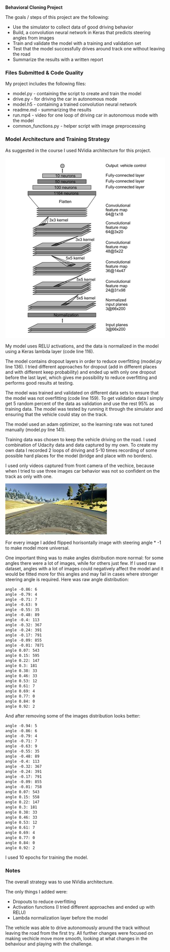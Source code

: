 **Behavioral Cloning Project**

The goals / steps of this project are the following:
* Use the simulator to collect data of good driving behavior
* Build, a convolution neural network in Keras that predicts steering angles from images
* Train and validate the model with a training and validation set
* Test that the model successfully drives around track one without leaving the road
* Summarize the results with a written report


[//]: # (Image References)

[image1]: ./img/example.jpg "Front camera image"
[image2]: ./img/model.png "Model"


### Files Submitted & Code Quality

My project includes the following files:
* model.py - containing the script to create and train the model
* drive.py - for driving the car in autonomous mode
* model.h5 - containing a trained convolution neural network 
* readme.md - summarizing the results
* run.mp4 - video for one loop of driving car in autonomous mode with the model
* common_functions.py - helper script with image preprocessing

### Model Architecture and Training Strategy

As suggested in the course I used NVidia architecture for this project.

![Model][image2]

My model uses RELU activations, and the data is normalized in the model using a Keras lambda layer (code line 116). 

The model contains dropout layers in order to reduce overfitting (model.py line 136). I tried different approaches for dropout (add in different places and with different keep probability) and ended up with only one dropout before the last layel, which gives me possibility to reduce overfitting and performs good results at testing. 

The model was trained and validated on different data sets to ensure that the model was not overfitting (code line 159). To get validation data I simply get 5 random percent of the data as validation and use the rest 95% as training data. The model was tested by running it through the simulator and ensuring that the vehicle could stay on the track.

The model used an adam optimizer, so the learning rate was not tuned manually (model.py line 141).

Training data was chosen to keep the vehicle driving on the road. I used combination of Udacity data and data captured by my own. To create my own data I recorded 2 loops of driving and 5-10 times recording of some possible hard places for the model (bridge and place with no borders).

I used only videos captured from front camera of the vechice, because when I tried to use three images car behavior was not so confident on the track as only with one.

![Front camera][image1]

For every image I added flipped horisontally image with steering angle * -1 to make model more universal.

One important thing was to make angles distribution more normal: for some angles there were a lot of images, while for others just few. If I used raw dataset, angles with a lot of images could negatively affect the model and it would be fitted more for this angles and may fail in cases where stronger steering angle is required. Here was raw angle distribution:
```angle -0.94: 5
angle -0.86: 6
angle -0.79: 4
angle -0.71: 7
angle -0.63: 9
angle -0.55: 35
angle -0.48: 89
angle -0.4: 113
angle -0.32: 367
angle -0.24: 391
angle -0.17: 791
angle -0.09: 855
angle -0.01: 7871
angle 0.07: 543
angle 0.15: 595
angle 0.22: 147
angle 0.3: 181
angle 0.38: 33
angle 0.46: 33
angle 0.53: 12
angle 0.61: 7
angle 0.69: 4
angle 0.77: 0
angle 0.84: 0
angle 0.92: 2
```
And after removing some of the images distribution looks better:
```
angle -0.94: 5
angle -0.86: 6
angle -0.79: 4
angle -0.71: 7
angle -0.63: 9
angle -0.55: 35
angle -0.48: 89
angle -0.4: 113
angle -0.32: 367
angle -0.24: 391
angle -0.17: 791
angle -0.09: 855
angle -0.01: 758
angle 0.07: 543
angle 0.15: 558
angle 0.22: 147
angle 0.3: 181
angle 0.38: 33
angle 0.46: 33
angle 0.53: 12
angle 0.61: 7
angle 0.69: 4
angle 0.77: 0
angle 0.84: 0
angle 0.92: 2
```

I used 10 epochs for training the model.

### Notes

The overall strategy was to use NVidia architecture.

The only things I added were:
* Dropouts to reduce overfitting
* Activation functions (I tried different approaches and ended up with RELU)
* Lambda normalization layer before the model

The vehicle was able to drive autonomously around the track without leaving the road from the first try. All further changes were focused on making vechicle move more smooth, looking at what changes in the behaviour and playing with the challenge. 

